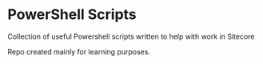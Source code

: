 # PowerShell Scripts
Collection of useful Powershell scripts written to help with work in Sitecore

Repo created mainly for learning purposes.
